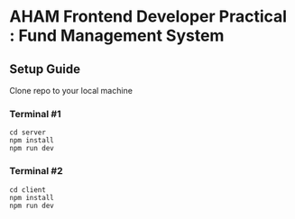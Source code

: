 # AHAM Frontend Developer Practical : Fund Management System

## Setup Guide

Clone repo to your local machine

### Terminal #1
```
cd server
npm install
npm run dev
```

### Terminal #2
```
cd client
npm install
npm run dev
```